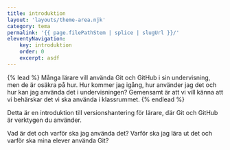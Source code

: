 ```yaml
---
title: introduktion
layout: 'layouts/theme-area.njk'
category: tema
permalink: '{{ page.filePathStem | splice | slugUrl }}/'
eleventyNavigation:
    key: introduktion
    order: 0
    excerpt: asdf
---
```


{% lead %}
Många lärare vill använda Git och GitHub i sin undervisning, men de är osäkra på hur. Hur kommer jag igång, hur använder jag det och hur kan jag använda det i undervisningen? Gemensamt är att vi vill känna att vi behärskar det vi ska använda i klassrummet.
{% endlead %}

Detta är en introduktion till versionshantering för lärare, där Git och GitHub är verktygen du använder.

Vad är det och varför ska jag använda det?
Varför ska jag lära ut det och varför ska mina elever använda Git?


